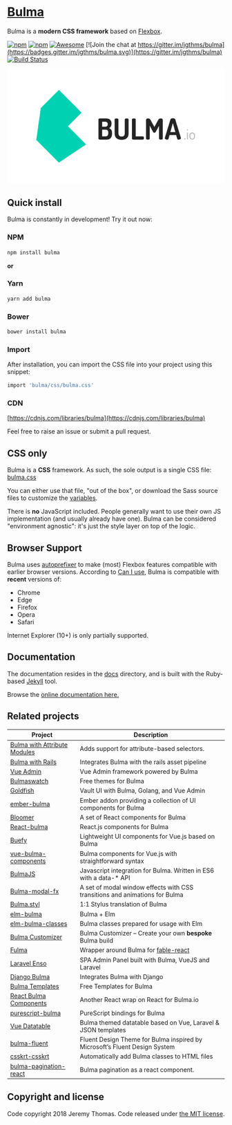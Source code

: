 # [Bulma](https://bulma.io)

Bulma is a **modern CSS framework** based on [Flexbox](https://developer.mozilla.org/en-US/docs/Web/CSS/CSS_Flexible_Box_Layout/Using_CSS_flexible_boxes).

[![npm](https://img.shields.io/npm/v/bulma.svg)][npm-link]
[![npm](https://img.shields.io/npm/dm/bulma.svg)][npm-link]
[![Awesome][awesome-badge]][awesome-link]
[![Join the chat at https://gitter.im/jgthms/bulma](https://badges.gitter.im/jgthms/bulma.svg)](https://gitter.im/jgthms/bulma)
[![Build Status](https://travis-ci.org/jgthms/bulma.svg?branch=master)](https://travis-ci.org/jgthms/bulma)

<a href="https://bulma.io"><img src="docs/images/bulma-banner-600x315.png" alt="Bulma: a Flexbox CSS framework" style="max-width: 100%;"></a>

## Quick install

Bulma is constantly in development! Try it out now:

### NPM

```sh
npm install bulma
```

**or**

### Yarn

```sh
yarn add bulma
```

### Bower

```sh
bower install bulma
```

### Import
After installation, you can import the CSS file into your project using this snippet:

```sh
import 'bulma/css/bulma.css'
```

### CDN

[https://cdnjs.com/libraries/bulma](https://cdnjs.com/libraries/bulma)

Feel free to raise an issue or submit a pull request.

## CSS only

Bulma is a **CSS** framework. As such, the sole output is a single CSS file: [bulma.css](https://github.com/jgthms/bulma/blob/master/css/bulma.css)

You can either use that file, "out of the box", or download the Sass source files to customize the [variables](https://bulma.io/documentation/overview/variables/).

There is **no** JavaScript included. People generally want to use their own JS implementation (and usually already have one). Bulma can be considered "environment agnostic": it's just the style layer on top of the logic.

## Browser Support

Bulma uses [autoprefixer](https://github.com/postcss/autoprefixer) to make (most) Flexbox features compatible with earlier browser versions. According to [Can I use](https://caniuse.com/#feat=flexbox), Bulma is compatible with **recent** versions of:

* Chrome
* Edge
* Firefox
* Opera
* Safari

Internet Explorer (10+) is only partially supported.

## Documentation

The documentation resides in the [docs](docs) directory, and is built with the Ruby-based [Jekyll](https://jekyllrb.com/) tool.

Browse the [online documentation here.](https://bulma.io/documentation/overview/start/)

## Related projects

| Project                                                                            | Description                                                        |
|------------------------------------------------------------------------------------|--------------------------------------------------------------------|
| [Bulma with Attribute Modules](https://github.com/j5bot/bulma-attribute-selectors) | Adds support for attribute-based selectors.                        |
| [Bulma with Rails](https://github.com/joshuajansen/bulma-rails)                    | Integrates Bulma with the rails asset pipeline                     |
| [Vue Admin](https://github.com/vue-bulma/vue-admin)                                | Vue Admin framework powered by Bulma                               |
| [Bulmaswatch](https://github.com/jenil/bulmaswatch)                                | Free themes for Bulma                                              |
| [Goldfish](https://github.com/Caiyeon/goldfish)                                    | Vault UI with Bulma, Golang, and Vue Admin                         |
| [ember-bulma](https://github.com/open-tux/ember-bulma)                             | Ember addon providing a collection of UI components for Bulma      |
| [Bloomer](https://bloomer.js.org)                                                  | A set of React components for Bulma                                |
| [React-bulma](https://github.com/kulakowka/react-bulma)                            | React.js components for Bulma                                      |
| [Buefy](https://buefy.github.io)                                                   | Lightweight UI components for Vue.js based on Bulma                |
| [vue-bulma-components](https://github.com/vouill/vue-bulma-components)             | Bulma components for Vue.js with straightforward syntax            |
| [BulmaJS](https://github.com/VizuaaLOG/BulmaJS)                                    | Javascript integration for Bulma. Written in ES6 with a data-* API |
| [Bulma-modal-fx](https://github.com/postare/bulma-modal-fx)                                  | A set of modal window effects with CSS transitions and animations for Bulma                                    |
| [Bulma.styl](https://github.com/log1x/bulma.styl)                                  | 1:1 Stylus translation of Bulma                                    |
| [elm-bulma](https://github.com/surprisetalk/elm-bulma)                             | Bulma + Elm                                                        |
| [elm-bulma-classes](https://github.com/ahstro/elm-bulma-classes)                   | Bulma classes prepared for usage with Elm                          |
| [Bulma Customizer](https://bulma-customizer.bstash.io/)                            | Bulma Customizer &#8211; Create your own **bespoke** Bulma build   |
| [Fulma](https://mangelmaxime.github.io/Fulma/)                                     | Wrapper around Bulma for [fable-react](https://github.com/fable-compiler/fable-react)   |
| [Laravel Enso](https://github.com/laravel-enso/enso)                               | SPA Admin Panel built with Bulma, VueJS and Laravel 			      |
| [Django Bulma](https://github.com/timonweb/django-bulma)                           | Integrates Bulma with Django 			    |
| [Bulma Templates](https://github.com/dansup/bulma-templates)                       | Free Templates for Bulma                       |
| [React Bulma Components](https://github.com/couds/react-bulma-components)          | Another React wrap on React for Bulma.io                           |
| [purescript-bulma](https://github.com/sectore/purescript-bulma)                    | PureScript bindings for Bulma                                      |
| [Vue Datatable](https://github.com/laravel-enso/vuedatatable)                      | Bulma themed datatable based on Vue, Laravel & JSON templates      |
| [bulma-fluent](https://mubaidr.github.io/bulma-fluent/)                            | Fluent Design Theme for Bulma inspired by Microsoft’s Fluent Design System      |
| [csskrt-csskrt](https://github.com/4d11/csskrt-csskrt)                            | Automatically add Bulma classes to HTML files                       |
| [bulma-pagination-react](https://github.com/hipstersmoothie/bulma-pagination-react) | Bulma pagination as a react component.                       |

## Copyright and license

Code copyright 2018 Jeremy Thomas. Code released under [the MIT license](https://github.com/jgthms/bulma/blob/master/LICENSE).

[npm-link]: https://www.npmjs.com/package/bulma
[awesome-link]:  https://github.com/awesome-css-group/awesome-css
[awesome-badge]: https://cdn.rawgit.com/sindresorhus/awesome/d7305f38d29fed78fa85652e3a63e154dd8e8829/media/badge.svg
